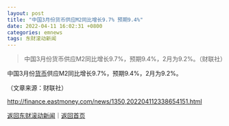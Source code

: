 ```yaml
---
layout: post
title: "中国3月份货币供应M2同比增长9.7% 预期9.4%"
date: 2022-04-11 16:02:31 +0800
categories: emnews
tags: 东财滚动新闻
---
```

> 中国3月份货币供应M2同比增长9.7%，预期9.4%，2月为9.2%。（财联社）

<p>中国3月份<span id="Info.3326"><a href="http://data.eastmoney.com/cjsj/hbgyl.html" class="infokey">货币</a></span>供应M2同比增长9.7%，预期9.4%，2月为9.2%。</p><p class="em_media">（文章来源：财联社）</p>

<http://finance.eastmoney.com/news/1350,202204112338654151.html>

[返回东财滚动新闻](//finews.withounder.com/emnews/)｜[返回首页](//finews.withounder.com/)